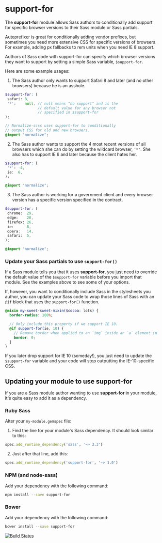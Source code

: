 # support-for

The **support-for** module allows Sass authors to conditionally add support for specific browser versions to their Sass module or Sass partials.

[Autoprefixer](https://github.com/postcss/autoprefixer) is great for conditionally adding vendor prefixes, but sometimes you need more extensive CSS for specific versions of browsers. For example, adding px fallbacks to rem units when you need IE 8 support.

Authors of Sass code with support-for can specify which browser versions they want to support by setting a simple Sass variable, `$support-for`.

Here are some example usages:

1. The Sass author only wants to support Safari 8 and later (and no other browsers) because he is an asshole.

 ```scss
$support-for: (
  safari: 8,
  '*':    null, // null means "no support" and is the
                // default value for any browser not
                // specified in $support-for
);

// Normalize-scss uses support-for to conditionally
// output CSS for old and new browsers.
@import "normalize";
```

2. The Sass author wants to support the 4 most recent versions of all browsers which she can do by setting the wildcard browser, `'*'`. She also has to support IE 6 and later because the client hates her.

 ```scss
$support-for: (
  '*': -4,
  ie:  6,
);

@import "normalize";
```

3. The Sass author is working for a government client and every browser version has a specific version specified in the contract.

 ```scss
$support-for: (
  chrome:  29,
  edge:    20,
  firefox: 26,
  ie:      8,
  opera:   14,
  safari:  5,
);

@import "normalize";
```

### Update your Sass partials to use `support-for()`

If a Sass module tells you that it uses **support-for**, you just need to override the default value of the `$support-for` variable before you import that module. See the examples above to see some of your options.

If, however, you want to conditionally include Sass in the stylesheets you author, you can update your Sass code to wrap those lines of Sass with an `@if` block that uses the `support-for()` function.

```scss
@mixin my-sweet-sweet-mixin($cocoa: lots) {
  border-radius: 100%;

  // Only include this property if we support IE 10.
  @if support-for(ie, 10) {
    // Remove border when applied to an `img` inside an `a` element in IE 8/9/10.
    border: 0;
  }
}
```

If you later drop support for IE 10 (someday!), you just need to update the
`$support-for` variable and your code will stop outputting the IE-10-specific
CSS.

## Updating your module to use support-for

If you are a Sass module author wanting to use **support-for** in your module, it's
quite easy to add it as a dependency.

### Ruby Sass

Alter your `my-module.gemspec` file:

1. Find the line for your module's Sass dependency. It should look similar to this:

 ```ruby
spec.add_runtime_dependency('sass', '~> 3.3')
```

2. Just after that line, add this:

 ```ruby
spec.add_runtime_dependency('support-for', '~> 1.0')
```

### NPM (and node-sass)

Add your dependency with the following command:

```bash
npm install --save support-for
```

### Bower

Add your dependency with the following command:

```bash
bower install --save support-for
```

[![Build Status](https://travis-ci.org/JohnAlbin/support-for.png?branch=master)](https://travis-ci.org/JohnAlbin/support-for)
